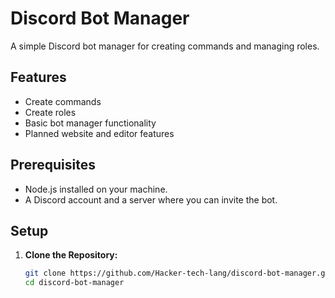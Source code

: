 # Discord Bot Manager

A simple Discord bot manager for creating commands and managing roles.

## Features

- Create commands
- Create roles
- Basic bot manager functionality
- Planned website and editor features

## Prerequisites

- Node.js installed on your machine.
- A Discord account and a server where you can invite the bot.

## Setup

1. **Clone the Repository:**
   ```bash
   git clone https://github.com/Hacker-tech-lang/discord-bot-manager.git
   cd discord-bot-manager

